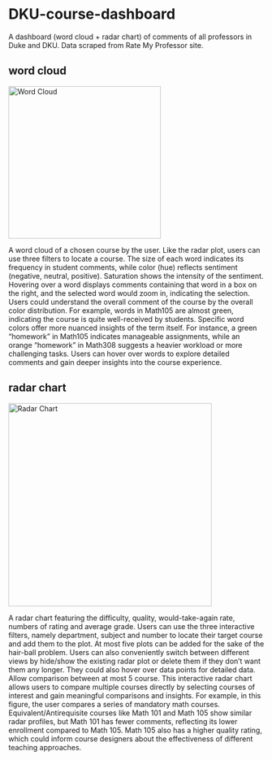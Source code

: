 # DKU-course-dashboard
A dashboard (word cloud + radar chart) of comments of all professors in Duke and DKU. Data scraped from Rate My Professor site.
## word cloud
<img src="https://github.com/user-attachments/assets/65f9ee6d-31fb-4971-b17e-4eb4205061cd" height="300" alt="Word Cloud">

  A word cloud of a chosen course by the user. Like the radar plot, users can use three filters to locate a course. The size of each word indicates its frequency in student comments, while color (hue) reflects sentiment (negative, neutral, positive). Saturation shows the intensity of the sentiment. Hovering over a word displays comments containing that word in a box on the right, and the selected word would zoom in, indicating the selection.
  Users could understand the overall comment of the course by the overall color distribution. For example, words in Math105 are almost green, indicating the course is quite well-received by students. Specific word colors offer more nuanced insights of the term itself. For instance, a green “homework” in Math105 indicates manageable assignments, while an orange “homework” in Math308 suggests a heavier workload or more challenging tasks. Users can hover over words to explore detailed comments and gain deeper insights into the course experience.

## radar chart
<img src="https://github.com/user-attachments/assets/0801cf55-abac-4047-a831-1b294cfa0f57" height="400" alt="Radar Chart">

  A radar chart featuring the difficulty, quality, would-take-again rate, numbers of rating and average grade. Users can use the three interactive filters, namely department, subject and number to locate their target course and add them to the plot. At most five plots can be added for the sake of the hair-ball problem. Users can also conveniently switch between different views by hide/show the existing radar plot or delete them if they don’t want them any longer. They could also hover over data points for detailed data. Allow comparison between at most 5 course.
 This interactive radar chart allows users to compare multiple courses directly by selecting courses of interest and gain meaningful comparisons and insights. For example, in this figure, the user compares a series of mandatory math courses. Equivalent/Antirequisite courses like Math 101 and Math 105 show similar radar profiles, but Math 101 has fewer comments, reflecting its lower enrollment compared to Math 105. Math 105 also has a higher quality rating, which could inform course designers about the effectiveness of different teaching approaches.
